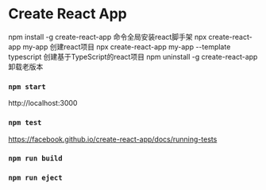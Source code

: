 # Create React App
npm install -g create-react-app                     命令全局安装react脚手架
npx create-react-app my-app                         创建react项目
npx create-react-app my-app --template typescript   创建基于TypeScript的react项目
npm uninstall -g create-react-app                   卸载老版本

### `npm start`

http://localhost:3000

### `npm test`
https://facebook.github.io/create-react-app/docs/running-tests

### `npm run build`

### `npm run eject`

